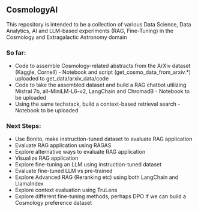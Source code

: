## CosmologyAI

This repository is intended to be a collection of various Data Science, Data Analytics, AI and LLM-based experiments (RAG, Fine-Tuning) in the Cosmology and Extragalactic Astronomy domain

### So far:
* Code to assemble Cosmology-related abstracts from the ArXiv dataset (Kaggle, Cornell) - Notebook and script (get_cosmo_data_from_arxiv.*) uploaded to get_data/arxiv_data/code
* Code to take the assembled dataset and build a RAG chatbot utilizing Mistral 7b, all-MiniLM-L6-v2, LangChain and ChromadB - Notebook to be uploaded
* Using the same techstack, build a context-based retrieval search - Notebook to be uploaded

### Next Steps:
* Use Bonito, make instruction-tuned dataset to evaluate RAG application
* Evaluate RAG application using RAGAS
* Explore alternative ways to evaluate RAG application
* Visualize RAG application
* Explore fine-tuning an LLM using instruction-tuned dataset
* Evaluate fine-tuned LLM vs pre-trained
* Explore Advanced RAG (Reranking etc) using both LangChain and LlamaIndex
* Explore context evaluation using TruLens
* Explore different fine-tuning methods, perhaps DPO if we can build a Cosmology preference dataset
  
